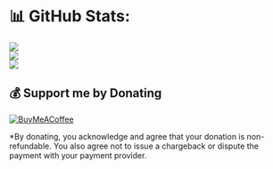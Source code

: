 # 📊 GitHub Stats:

![](https://github-readme-stats.vercel.app/api?username=benidictusgalihmp&theme=chartreuse-dark&hide_border=false&include_all_commits=true&count_private=true)<br/>
![](https://github-readme-streak-stats.herokuapp.com/?user=benidictusgalihmp&theme=chartreuse-dark&hide_border=false)<br/>
![](https://github-readme-stats.vercel.app/api/top-langs/?username=benidictusgalihmp&theme=chartreuse-dark&hide_border=false&include_all_commits=true&count_private=true&layout=compact)

## 💰 Support me by Donating

[![BuyMeACoffee](https://img.shields.io/badge/Buy%20Me%20a%20Coffee-ffdd00?style=for-the-badge&logo=buy-me-a-coffee&logoColor=black)](https://buymeacoffee.com/https://streamlabs.com/kazenlgrande/tip)

\*By donating, you acknowledge and agree that your donation is non-refundable. You also agree not to issue a chargeback or dispute the payment with your payment provider.
